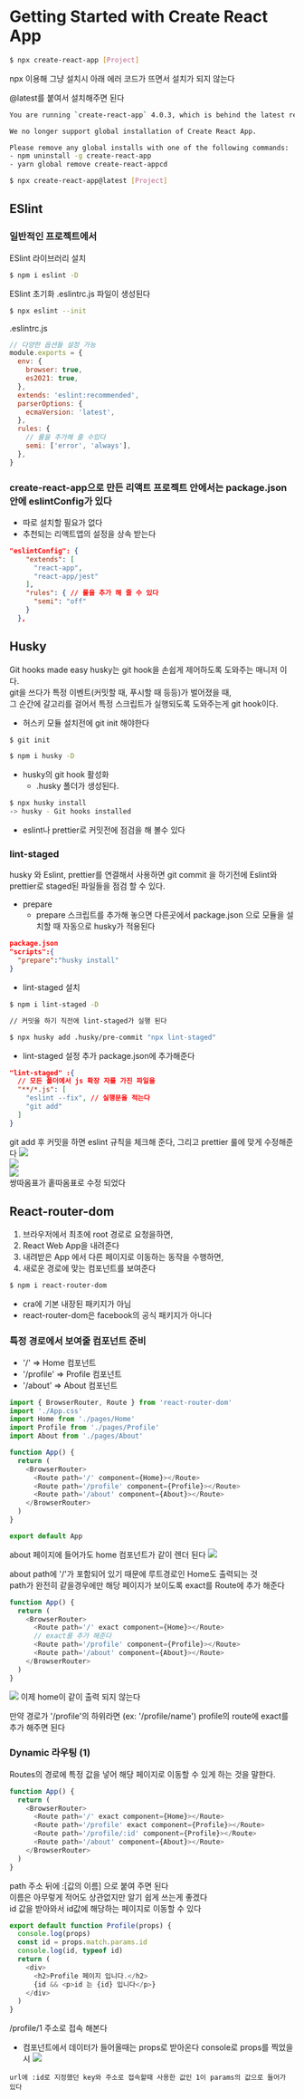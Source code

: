 # Getting Started with Create React App

```bash
$ npx create-react-app [Project]
```

npx 이용해 그냥 설치시 아래 에러 코드가 뜨면서 설치가 되지 않는다

@latest를 붙여서 설치해주면 된다

```bash
You are running `create-react-app` 4.0.3, which is behind the latest release (5.0.1).

We no longer support global installation of Create React App.

Please remove any global installs with one of the following commands:
- npm uninstall -g create-react-app
- yarn global remove create-react-appcd
```

```bash
$ npx create-react-app@latest [Project]
```

## ESlint

### 일반적인 프로젝트에서

ESlint 라이브러리 설치

```bash
$ npm i eslint -D
```

ESlint 초기화
.eslintrc.js 파일이 생성된다

```bash
$ npx eslint --init
```

.eslintrc.js

```js
// 다양한 옵션들 설정 가능
module.exports = {
  env: {
    browser: true,
    es2021: true,
  },
  extends: 'eslint:recommended',
  parserOptions: {
    ecmaVersion: 'latest',
  },
  rules: {
    // 룰을 추가해 줄 수있다
    semi: ['error', 'always'],
  },
}
```

<!-- more -->

### create-react-app으로 만든 리액트 프로젝트 안에서는 package.json 안에 eslintConfig가 있다

- 따로 설치할 필요가 없다
- 추천되는 리액트앱의 설정을 상속 받는다

```json
"eslintConfig": {
    "extends": [
      "react-app",
      "react-app/jest"
    ],
    "rules": { // 룰을 추가 해 줄 수 있다
      "semi": "off"
    }
  },
```

## Husky

Git hooks made easy
husky는 git hook을 손쉽게 제어하도록 도와주는 매니저 이다.  
git을 쓰다가 특정 이벤트(커밋할 때, 푸시할 때 등등)가 벌어졌을 때,  
그 순간에 갈고리를 걸어서 특정 스크립트가 실행되도록 도와주는게 git hook이다.

- 허스키 모듈 설치전에 git init 해야한다

```bash
$ git init
```

```bash
$ npm i husky -D
```

- husky의 git hook 활성화
  - .husky 폴더가 생성된다.

```bash
$ npx husky install
-> husky - Git hooks installed
```

- eslint나 prettier로 커밋전에 점검을 해 볼수 있다

### lint-staged

husky 와 Eslint, prettier를 연결해서 사용하면 git commit 을 하기전에 Eslint와 prettier로 staged된 파일들을 점검 할 수 있다.

- prepare
  - prepare 스크립트를 추가해 놓으면 다른곳에서 package.json 으로 모듈을 설치할 때 자동으로 husky가 적용된다

```json
package.json
"scripts":{
  "prepare":"husky install"
}
```

- lint-staged 설치

```bash
$ npm i lint-staged -D
```

```bash
// 커밋을 하기 직전에 lint-staged가 실행 된다

$ npx husky add .husky/pre-commit "npx lint-staged"
```

- lint-staged 설정 추가
  package.json에 추가해준다

```json
"lint-staged" :{
  // 모든 폴더에서 js 확장 자를 가진 파일을
  "**/*.js": [
    "eslint --fix", // 실행문을 적는다
    "git add"
  ]
}
```

git add 후 커밋을 하면 eslint 규칙을 체크해 준다, 그리고 prettier 룰에 맞게 수정해준다
![](./images/lint-01.png)  
![](./images/lint-02.png)  
![](./images/lint-03.png)  
쌍따옴표가 홑따옴표로 수정 되었다

## React-router-dom

1. 브라우저에서 최초에 root 경로로 요청을하면,
2. React Web App을 내려준다
3. 내려받은 App 에서 다른 페이지로 이동하는 동작을 수행하면,
4. 새로운 경로에 맞는 컴포넌트를 보여준다

```bash
$ npm i react-router-dom
```

- cra에 기본 내장된 패키지가 아님
- react-router-dom은 facebook의 공식 패키지가 아니다

### 특정 경로에서 보여줄 컴포넌트 준비

- '/' => Home 컴포넌트
- '/profile' => Profile 컴포넌트
- '/about' => About 컴포넌트

```js
import { BrowserRouter, Route } from 'react-router-dom'
import './App.css'
import Home from './pages/Home'
import Profile from './pages/Profile'
import About from './pages/About'

function App() {
  return (
    <BrowserRouter>
      <Route path='/' component={Home}></Route>
      <Route path='/profile' component={Profile}></Route>
      <Route path='/about' component={About}></Route>
    </BrowserRouter>
  )
}

export default App
```

about 페이지에 들어가도 home 컴포넌트가 같이 렌더 된다
![](./images/router02.png)

about path에 '/'가 포함되어 있기 때문에 루트경로인 Home도 출력되는 것<br>
path가 완전히 같을경우에만 해당 페이지가 보이도록 exact를 Route에 추가 해준다

```js
function App() {
  return (
    <BrowserRouter>
      <Route path='/' exact component={Home}></Route>
      // exact를 추가 해준다
      <Route path='/profile' component={Profile}></Route>
      <Route path='/about' component={About}></Route>
    </BrowserRouter>
  )
}
```

![](./images/route03.png)
이제 home이 같이 출력 되지 않는다

만약 경로가 '/profile'의 하위라면 (ex: '/profile/name') profile의 route에 exact를 추가 해주면 된다

### Dynamic 라우팅 (1)

Routes의 경로에 특정 값을 넣어 해당 페이지로 이동할 수 있게 하는 것을 말한다.

```js
function App() {
  return (
    <BrowserRouter>
      <Route path='/' exact component={Home}></Route>
      <Route path='/profile' exact component={Profile}></Route>
      <Route path='/profile/:id' component={Profile}></Route>
      <Route path='/about' component={About}></Route>
    </BrowserRouter>
  )
}
```

path 주소 뒤에 :[값의 이름] 으로 붙여 주면 된다  
이름은 아무렇게 적어도 상관없지만 알기 쉽게 쓰는게 좋겠다  
id 값을 받아와서 id값에 해당하는 페이지로 이동할 수 있다

```js
export default function Profile(props) {
  console.log(props)
  const id = props.match.params.id
  console.log(id, typeof id)
  return (
    <div>
      <h2>Profile 페이지 입니다.</h2>
      {id && <p>id 는 {id} 입니다</p>}
    </div>
  )
}
```

/profile/1 주소로 접속 해본다

- 컴포넌트에서 데이터가 들어올때는 props로 받아온다 console로 props를 찍었을 시
  ![](./images/route05.png)

```
url에 :id로 지정했던 key와 주소로 접속할때 사용한 값인 1이 params의 값으로 들어가 있다
```
